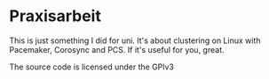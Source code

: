 Praxisarbeit
================

This is just something I did for uni.
It's about clustering on Linux with Pacemaker, Corosync
and PCS. If it's useful for you, great.

The source code is licensed under the GPlv3
